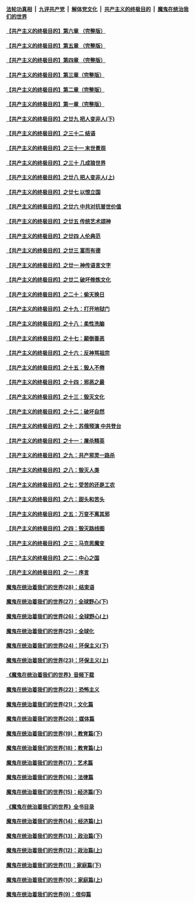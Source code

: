 ####  [法轮功真相](../../../../basic/blob/master/README.md?t=09111152) &nbsp;|&nbsp; [九评共产党](../../../../9ping.md/blob/master/README.md?t=09111152) &nbsp;|&nbsp; [解体党文化](../../../../jtdwh.md/blob/master/README.md?t=09111152)  &nbsp;|&nbsp; [共产主义的终极目的](../../../../gczydzjmd.md/blob/master/README.md?t=09111152) &nbsp;|&nbsp; [魔鬼在统治我们的世界](../../../../mgztzwmdsj.md/blob/master/README.md?t=09111152) 

#### [【共产主义的终极目的】第六章 （完整版）](../pages/nsc422/n11428913.md?t=09111152) 

#### [【共产主义的终极目的】第五章 （完整版）](../pages/nsc422/n11428912.md?t=09111152) 

#### [【共产主义的终极目的】第四章 （完整版）](../pages/nsc422/n11428907.md?t=09111152) 

#### [【共产主义的终极目的】第三章（完整版）](../pages/nsc422/n11428848.md?t=09111152) 

#### [【共产主义的终极目的】第二章（完整版）](../pages/nsc422/n11428831.md?t=09111152) 

#### [【共产主义的终极目的】第一章（完整版）](../pages/nsc422/n11417651.md?t=09111152) 

#### [【共产主义的终极目的】之廿九 把人变非人(下)](../pages/nsc422/n11344140.md?t=09111152) 

#### [【共产主义的终极目的】之三十二 结语](../pages/nsc422/n11360535.md?t=09111152) 

#### [【共产主义的终极目的】之三十一 末世景观](../pages/nsc422/n11351129.md?t=09111152) 

#### [【共产主义的终极目的】之三十 几成狼世界](../pages/nsc422/n11348280.md?t=09111152) 

#### [【共产主义的终极目的】之廿八 把人变非人(上)](../pages/nsc422/n11340492.md?t=09111152) 

#### [【共产主义的终极目的】之廿七 以恨立国](../pages/nsc422/n11336944.md?t=09111152) 

#### [【共产主义的终极目的】之廿六 中共对抗普世价值](../pages/nsc422/n11324785.md?t=09111152) 

#### [【共产主义的终极目的】之廿五 传统艺术颂神](../pages/nsc422/n11296396.md?t=09111152) 

#### [【共产主义的终极目的】之廿四 人伦典范](../pages/nsc422/n11296397.md?t=09111152) 

#### [【共产主义的终极目的】之廿三 富而有德](../pages/nsc422/n11283598.md?t=09111152) 

#### [【共产主义的终极目的】之廿一 神传语言文字](../pages/nsc422/n11263265.md?t=09111152) 

#### [【共产主义的终极目的】之廿二 破坏修炼文化](../pages/nsc422/n11245728.md?t=09111152) 

#### [【共产主义的终极目的】之二十：偷天换日](../pages/nsc422/n11238846.md?t=09111152) 

#### [【共产主义的终极目的】之十九：打开地狱门](../pages/nsc422/n11206376.md?t=09111152) 

#### [【共产主义的终极目的】之十八：柔性洗脑](../pages/nsc422/n11199994.md?t=09111152) 

#### [【共产主义的终极目的】之十七：颠倒善恶](../pages/nsc422/n11179782.md?t=09111152) 

#### [【共产主义的终极目的】之十六：反神骂祖宗](../pages/nsc422/n11166798.md?t=09111152) 

#### [【共产主义的终极目的】之十五：毁人不倦](../pages/nsc422/n11166792.md?t=09111152) 

#### [【共产主义的终极目的】之十四：邪恶之最](../pages/nsc422/n11150249.md?t=09111152) 

#### [【共产主义的终极目的】之十三：毁灭文化](../pages/nsc422/n11135227.md?t=09111152) 

#### [【共产主义的终极目的】之十二：破坏自然](../pages/nsc422/n11135214.md?t=09111152) 

#### [【共产主义的终极目的】之十：苏俄预演 中共登台](../pages/nsc422/n11118424.md?t=09111152) 

#### [【共产主义的终极目的】之十一：屠杀精英](../pages/nsc422/n11118442.md?t=09111152) 

#### [【共产主义的终极目的】之九：共产邪灵一路杀](../pages/nsc422/n11114139.md?t=09111152) 

#### [【共产主义的终极目的】之八：毁灭人类](../pages/nsc422/n11108503.md?t=09111152) 

#### [【共产主义的终极目的】之七：受苦的还是工农](../pages/nsc422/n11101809.md?t=09111152) 

#### [【共产主义的终极目的】之六：甜头和苦头](../pages/nsc422/n11096971.md?t=09111152) 

#### [【共产主义的终极目的】之五：万变不离其邪](../pages/nsc422/n11091285.md?t=09111152) 

#### [【共产主义的终极目的】之四：毁灭路线图](../pages/nsc422/n11086284.md?t=09111152) 

#### [【共产主义的终极目的】之三：马克思魔变](../pages/nsc422/n11061941.md?t=09111152) 

#### [【共产主义的终极目的】之二：中心之国](../pages/nsc422/n11047728.md?t=09111152) 

#### [【共产主义的终极目的】之一：序言](../pages/nsc422/n11086077.md?t=09111152) 

#### [魔鬼在统治着我们的世界(28)：结束语](../pages/nsc422/n10936246.md?t=09111152) 

#### [魔鬼在统治着我们的世界(27)：全球野心(下)](../pages/nsc422/n10928319.md?t=09111152) 

#### [魔鬼在统治着我们的世界(26)：全球野心(上)](../pages/nsc422/n10900318.md?t=09111152) 

#### [魔鬼在统治着我们的世界(25)：全球化](../pages/nsc422/n10788205.md?t=09111152) 

#### [魔鬼在统治着我们的世界(24)：环保主义(下)](../pages/nsc422/n10695307.md?t=09111152) 

#### [魔鬼在统治着我们的世界(23)：环保主义(上)](../pages/nsc422/n10688613.md?t=09111152) 

#### [《魔鬼在统治着我们的世界》音频下载](../pages/nsc422/n10635553.md?t=09111152) 

#### [魔鬼在统治着我们的世界(22)：恐怖主义](../pages/nsc422/n10614727.md?t=09111152) 

#### [魔鬼在统治着我们的世界(21)：文化篇](../pages/nsc422/n10597706.md?t=09111152) 

#### [魔鬼在统治着我们的世界(20)：媒体篇](../pages/nsc422/n10586579.md?t=09111152) 

#### [魔鬼在统治着我们的世界(19)：教育篇(下)](../pages/nsc422/n10564808.md?t=09111152) 

#### [魔鬼在统治着我们的世界(18)：教育篇(上)](../pages/nsc422/n10526970.md?t=09111152) 

#### [魔鬼在统治着我们的世界(17)：艺术篇](../pages/nsc422/n10499093.md?t=09111152) 

#### [魔鬼在统治着我们的世界(16)：法律篇](../pages/nsc422/n10485969.md?t=09111152) 

#### [魔鬼在统治着我们的世界(15)：经济篇(下)](../pages/nsc422/n10469975.md?t=09111152) 

#### [《魔鬼在统治着我们的世界》全书目录](../pages/nsc422/n10464261.md?t=09111152) 

#### [魔鬼在统治着我们的世界(14)：经济篇(上)](../pages/nsc422/n10457370.md?t=09111152) 

#### [魔鬼在统治着我们的世界(13)：政治篇(下)](../pages/nsc422/n10448270.md?t=09111152) 

#### [魔鬼在统治着我们的世界(12)：政治篇(上)](../pages/nsc422/n10444576.md?t=09111152) 

#### [魔鬼在统治着我们的世界(11)：家庭篇(下)](../pages/nsc422/n10440961.md?t=09111152) 

#### [魔鬼在统治着我们的世界(10)：家庭篇(上)](../pages/nsc422/n10435448.md?t=09111152) 

#### [魔鬼在统治着我们的世界(9)：信仰篇](../pages/nsc422/n10432159.md?t=09111152) 


